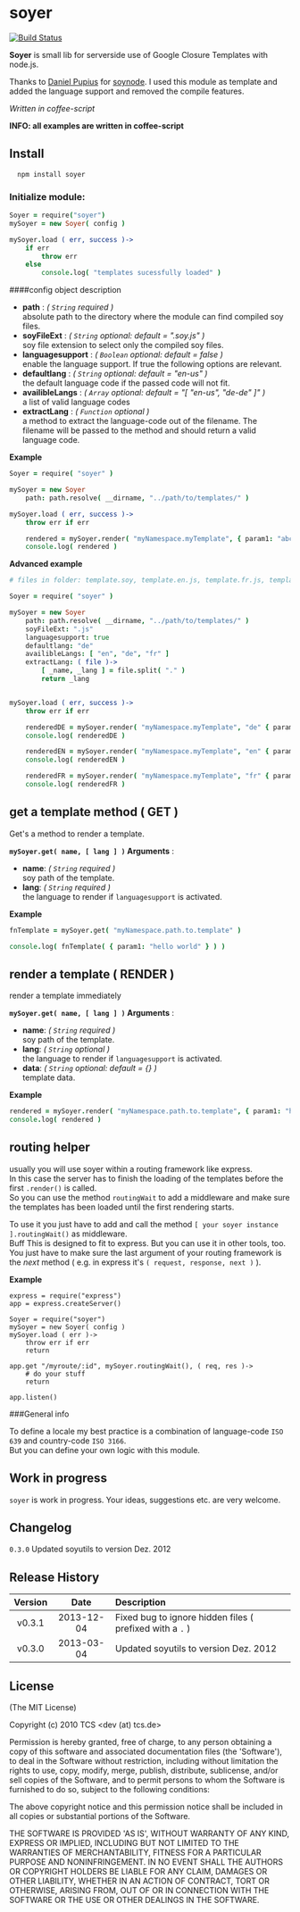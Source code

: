 soyer
===========

[![Build Status](https://secure.travis-ci.org/mpneuried/soyer.png?branch=master)](http://travis-ci.org/mpneuried/soyer)

**Soyer** is small lib for serverside use of Google Closure Templates with node.js.

Thanks to [Daniel Pupius](http://search.npmjs.org/#/_author/Daniel%20Pupius) for [soynode](http://search.npmjs.org/#/soynode). I used this module as template and added the language support and removed the compile features.

*Written in coffee-script*

**INFO: all examples are written in coffee-script**


## Install

```
  npm install soyer
```



### Initialize module:


```coffee
Soyer = require("soyer")
mySoyer = new Soyer( config )

mySoyer.load ( err, success )->
	if err
		throw err
	else
		console.log( "templates sucessfully loaded" )

```

####config object description

- **path** : *( `String` required )*  
absolute path to the directory where the module can find compiled soy files.
- **soyFileExt** : *( `String` optional: default = ".soy.js" )*  
soy file extension to select only the compiled soy files.
- **languagesupport** : *( `Boolean` optional: default = false )*  
enable the language support. If true the following options are relevant.
- **defaultlang** : *( `String` optional: default = "en-us" )*  
the default language code if the passed code will not fit.
- **availibleLangs** : *( `Array` optional: default = "[ "en-us", "de-de" ]" )*  
a list of valid language codes
- **extractLang** : *( `Function` optional )*  
a method to extract the language-code out of the filename. The filename will be passed to the method and should return a valid language code.

**Example**
```coffee
Soyer = require( "soyer" )

mySoyer = new Soyer
	path: path.resolve( __dirname, "../path/to/templates/" ) 

mySoyer.load ( err, success )->
	throw err if err

	rendered = mySoyer.render( "myNamespace.myTemplate", { param1: "abc" } )
	console.log( rendered )
```

**Advanced example**
```coffee
# files in folder: template.soy, template.en.js, template.fr.js, template.de.js

Soyer = require( "soyer" )

mySoyer = new Soyer
	path: path.resolve( __dirname, "../path/to/templates/" ) 
	soyFileExt: ".js"
	languagesupport: true
	defaultlang: "de"
	availibleLangs: [ "en", "de", "fr" ]
	extractLang: ( file )->
		[ _name, _lang ] = file.split( "." )
		return _lang


mySoyer.load ( err, success )->
	throw err if err

	renderedDE = mySoyer.render( "myNamespace.myTemplate", "de" { param1: "deutsch" } )
	console.log( renderedDE )

	renderedEN = mySoyer.render( "myNamespace.myTemplate", "en" { param1: "english" } )
	console.log( renderedEN )

	renderedFR = mySoyer.render( "myNamespace.myTemplate", "fr" { param1: "français" } )
	console.log( renderedFR )
```


## get a template method ( GET )

Get's a method to render a template.

**`mySoyer.get( name, [ lang ] )` Arguments** : 

- **name**: *( `String` required )*  
soy path of the template.  
- **lang**: *( `String` required )*  
the language to render if `languagesupport` is activated.  

**Example**
```coffee
fnTemplate = mySoyer.get( "myNamespace.path.to.template" )

console.log( fnTemplate( { param1: "hello world" } ) )
```

## render a template ( RENDER )

render a template immediately

**`mySoyer.get( name, [ lang ] )` Arguments** : 

- **name**: *( `String` required )*  
soy path of the template.  
- **lang**: *( `String` optional )*  
the language to render if `languagesupport` is activated.  
- **data**: *( `String` optional: default = {} )*  
template data.  

**Example**
```coffee
rendered = mySoyer.render( "myNamespace.path.to.template", { param1: "hello world" } )
console.log( rendered )
```

## routing helper

usually you will use soyer within a routing framework like express.  
In this case the server has to finish the loading of the templates before the first `.render()` is called.  
So you can use the method `routingWait` to add a middleware and make sure the templates has been loaded until the first rendering starts.

To use it you just have to add and call the method `[ your soyer instance ].routingWait()` as middleware.  
Buff
This is designed to fit to express. But you can use it in other tools, too. You just have to make sure the last argument of your routing framework is the *next* method ( e.g. in express it's `( request, response, next )` ).

**Example**
```
express = require("express")
app = express.createServer()

Soyer = require("soyer")
mySoyer = new Soyer( config )
mySoyer.load ( err )->
	throw err if err
	return

app.get "/myroute/:id", mySoyer.routingWait(), ( req, res )->
	# do your stuff
	return

app.listen()
```


###General info

To define a locale my best practice is a combination of language-code `ISO 639` and country-code `ISO 3166`.  
But you can define your own logic with this module.

## Work in progress

`soyer` is work in progress. Your ideas, suggestions etc. are very welcome.

## Changelog

`0.3.0` Updated soyutils to version Dez. 2012
## Release History
|Version|Date|Description|
|:--:|:--:|:--|
|v0.3.1|2013-12-04|Fixed bug to ignore hidden files ( prefixed with a `.` )|
|v0.3.0|2013-03-04|Updated soyutils to version Dez. 2012|


## License 

(The MIT License)

Copyright (c) 2010 TCS &lt;dev (at) tcs.de&gt;

Permission is hereby granted, free of charge, to any person obtaining
a copy of this software and associated documentation files (the
'Software'), to deal in the Software without restriction, including
without limitation the rights to use, copy, modify, merge, publish,
distribute, sublicense, and/or sell copies of the Software, and to
permit persons to whom the Software is furnished to do so, subject to
the following conditions:

The above copyright notice and this permission notice shall be
included in all copies or substantial portions of the Software.

THE SOFTWARE IS PROVIDED 'AS IS', WITHOUT WARRANTY OF ANY KIND,
EXPRESS OR IMPLIED, INCLUDING BUT NOT LIMITED TO THE WARRANTIES OF
MERCHANTABILITY, FITNESS FOR A PARTICULAR PURPOSE AND NONINFRINGEMENT.
IN NO EVENT SHALL THE AUTHORS OR COPYRIGHT HOLDERS BE LIABLE FOR ANY
CLAIM, DAMAGES OR OTHER LIABILITY, WHETHER IN AN ACTION OF CONTRACT,
TORT OR OTHERWISE, ARISING FROM, OUT OF OR IN CONNECTION WITH THE
SOFTWARE OR THE USE OR OTHER DEALINGS IN THE SOFTWARE.